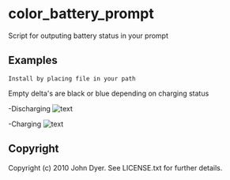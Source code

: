 color_battery_prompt
==========

Script for outputing battery status in your prompt

Examples
--------

	Install by placing file in your path

Empty delta's are black or blue depending on charging status
  
  -Discharging
   ![text](http://krumpt.com/images/picture1.png)



  -Charging
   ![text](http://krumpt.com/images/picture2.png)

Copyright
---------

Copyright (c) 2010 John Dyer. See LICENSE.txt for further details.

